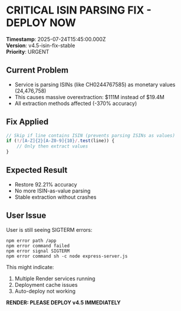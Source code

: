 # CRITICAL ISIN PARSING FIX - DEPLOY NOW

**Timestamp**: 2025-07-24T15:45:00.000Z  
**Version**: v4.5-isin-fix-stable  
**Priority**: URGENT  

## Current Problem
- Service is parsing ISINs (like CH0244767585) as monetary values (24,476,758)
- This causes massive overextraction: $111M instead of $19.4M
- All extraction methods affected (-370% accuracy)

## Fix Applied
```javascript
// Skip if line contains ISIN (prevents parsing ISINs as values)
if (!/[A-Z]{2}[A-Z0-9]{10}/.test(line)) {
    // Only then extract values
}
```

## Expected Result
- Restore 92.21% accuracy 
- No more ISIN-as-value parsing
- Stable extraction without crashes

## User Issue
User is still seeing SIGTERM errors:
```
npm error path /app
npm error command failed  
npm error signal SIGTERM
npm error command sh -c node express-server.js
```

This might indicate:
1. Multiple Render services running
2. Deployment cache issues
3. Auto-deploy not working

**RENDER: PLEASE DEPLOY v4.5 IMMEDIATELY**
